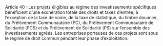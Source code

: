 Article 40 : Les projets éligibles au régime des investissements spécifiques bénéficient d’une exonération totale des droits et taxes d’entrée, à l’exception de la taxe de voirie, de la taxe de statistique, du timbre douanier, du Prélèvement Communautaire (PC), du Prélèvement Communautaire de Solidarité (PCS) et du Prélèvement de Solidarité (PS) sur l’ensemble des investissements agréés.
Les entreprises porteuses de ces projets sont sous le régime de droit commun pendant leur phase d’exploitation.